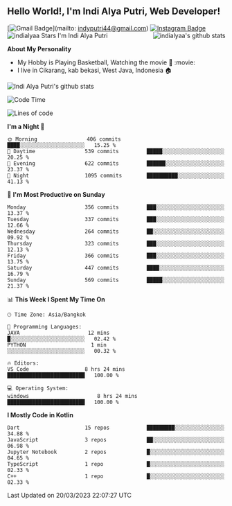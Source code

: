 
## Hello World!, I'm Indi Alya Putri, Web Developer!

[![Gmail Badge](https://img.shields.io/badge/-Gmail-white?style=plastic&logo=Gmail&link=mailto:indyputri44@gmail.com)](mailto: indyputri44@gmail.com)
[![Instagram Badge](https://img.shields.io/badge/-Instagram-white?style=plastic&logo=instagram&link=https://www.instagram.com/indialyaa_/)](https://www.instagram.com/indialyaa_/)
![indialyaa Stars](https://img.shields.io/github/stars/indialyaa?affiliations=OWNER&style=social)
I'm Indi Alya Putri
<img align="right" alt="indialyaa's github stats" src="https://github-readme-stats.vercel.app/api/top-langs/?username=indialyaa&theme=radical&show_icons=true&hide_border=true&line_height=24"/>

**About My Personality**

- My Hobby is Playing Basketball, Watching the movie :basketball: :movie: 
- I live in Cikarang, kab bekasi, West Java, Indonesia :house:
<img alt="Indi Alya Putri's github stats" src="https://github-readme-stats.vercel.app/api?username=Indialyaa&count_private=true&show_icons=true&hide_border=true&include_all_commits=true&line_height=24&theme=radical"/>

<!--START_SECTION:waka-->
![Code Time](http://img.shields.io/badge/Code%20Time-1%2C813%20hrs%2038%20mins-blue)

![Lines of code](https://img.shields.io/badge/From%20Hello%20World%20I%27ve%20Written-1.6%20million%20lines%20of%20code-blue)

**I'm a Night 🦉** 

```text
🌞 Morning                406 commits         ████░░░░░░░░░░░░░░░░░░░░░   15.25 % 
🌆 Daytime                539 commits         █████░░░░░░░░░░░░░░░░░░░░   20.25 % 
🌃 Evening                622 commits         ██████░░░░░░░░░░░░░░░░░░░   23.37 % 
🌙 Night                  1095 commits        ██████████░░░░░░░░░░░░░░░   41.13 % 
```
📅 **I'm Most Productive on Sunday** 

```text
Monday                   356 commits         ███░░░░░░░░░░░░░░░░░░░░░░   13.37 % 
Tuesday                  337 commits         ███░░░░░░░░░░░░░░░░░░░░░░   12.66 % 
Wednesday                264 commits         ██░░░░░░░░░░░░░░░░░░░░░░░   09.92 % 
Thursday                 323 commits         ███░░░░░░░░░░░░░░░░░░░░░░   12.13 % 
Friday                   366 commits         ███░░░░░░░░░░░░░░░░░░░░░░   13.75 % 
Saturday                 447 commits         ████░░░░░░░░░░░░░░░░░░░░░   16.79 % 
Sunday                   569 commits         █████░░░░░░░░░░░░░░░░░░░░   21.37 % 
```


📊 **This Week I Spent My Time On** 

```text
🕑︎ Time Zone: Asia/Bangkok

💬 Programming Languages: 
JAVA                      12 mins             █░░░░░░░░░░░░░░░░░░░░░░░░   02.42 % 
PYTHON                     1 min              ░░░░░░░░░░░░░░░░░░░░░░░░░   00.32 %  

🔥 Editors: 
VS Code                  8 hrs 24 mins        █████████████████████████   100.00 % 

💻 Operating System: 
windows                      8 hrs 24 mins    █████████████████████████   100.00 % 
```

**I Mostly Code in Kotlin** 

```text
Dart                     15 repos            █████████░░░░░░░░░░░░░░░░   34.88 % 
JavaScript               3 repos             ██░░░░░░░░░░░░░░░░░░░░░░░   06.98 % 
Jupyter Notebook         2 repos             █░░░░░░░░░░░░░░░░░░░░░░░░   04.65 % 
TypeScript               1 repo              █░░░░░░░░░░░░░░░░░░░░░░░░   02.33 % 
C++                      1 repo              █░░░░░░░░░░░░░░░░░░░░░░░░   02.33 % 
```




 Last Updated on 20/03/2023 22:07:27 UTC
<!--END_SECTION:waka-->

